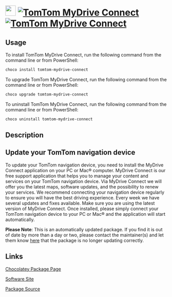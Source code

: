 ﻿# <img src="https://cdn.jsdelivr.net/gh/mkevenaar/chocolatey-packages@86ad3e5602f41deae0b68822437731e5e51de3a8/icons/tomtom-mydrive-connect.png" width="32" height="32"/> [![TomTom MyDrive Connect](https://img.shields.io/chocolatey/v/tomtom-mydrive-connect.svg?label=TomTom+MyDrive+Connect)](https://community.chocolatey.org/packages/tomtom-mydrive-connect) [![TomTom MyDrive Connect](https://img.shields.io/chocolatey/dt/tomtom-mydrive-connect.svg)](https://community.chocolatey.org/packages/tomtom-mydrive-connect)

## Usage

To install TomTom MyDrive Connect, run the following command from the command line or from PowerShell:

```powershell
choco install tomtom-mydrive-connect
```

To upgrade TomTom MyDrive Connect, run the following command from the command line or from PowerShell:

```powershell
choco upgrade tomtom-mydrive-connect
```

To uninstall TomTom MyDrive Connect, run the following command from the command line or from PowerShell:

```powershell
choco uninstall tomtom-mydrive-connect
```

## Description

## Update your TomTom navigation device

To update your TomTom navigation device, you need to install the MyDrive Connect application on your PC or Mac® computer. MyDrive Connect is our free support application that helps you to manage your content and services on your TomTom navigation device. Via MyDrive Connect we will offer you the latest maps, software updates, and the possibility to renew your services. We recommend connecting your navigation device regularly to ensure you will have the best driving experience. Every week we have several updates and fixes available. Make sure you are using the latest version of MyDrive Connect. Once installed, please simply connect your TomTom navigation device to your PC or Mac® and the application will start automatically.

**Please Note**: This is an automatically updated package. If you find it is
out of date by more than a day or two, please contact the maintainer(s) and
let them know [here](https://github.com/mkevenaar/chocolatey-packages/issues) that the package is no longer updating correctly.


## Links

[Chocolatey Package Page](https://community.chocolatey.org/packages/tomtom-mydrive-connect)

[Software Site](https://www.tomtom.com/mydrive-connect/)

[Package Source](https://github.com/mkevenaar/chocolatey-packages/tree/master/automatic/tomtom-mydrive-connect)

